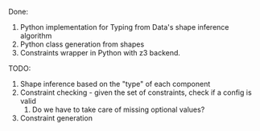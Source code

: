 

Done:
1. Python implementation for Typing from Data's shape inference algorithm
2. Python class generation from shapes
3. Constraints wrapper in Python with z3 backend.

TODO:
1. Shape inference based on the "type" of each component
2. Constraint checking - given the set of constraints, check if a config is valid
   1. Do we have to take care of missing optional values?
3. Constraint generation
